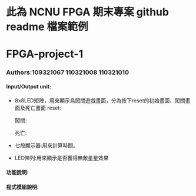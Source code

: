 # 此為 NCNU FPGA 期末專案 github readme 檔案範例

# FPGA-project-1
### Authors:109321067 110321008 110321010 

#### Input/Output unit:<br>
* 8x8LED矩陣，用來顯示鳥闖關遊戲畫面，分為按下reset的初始畫面、闖關畫面及死亡畫面 
  reset:
  
  闖關:
  
  死亡:
 

* 七段顯示器:用來計算時間。

* LED陣列:用來顯示是否獲得無敵星星效果


#### 功能說明:<br>

#### 程式模組說明:<br>


